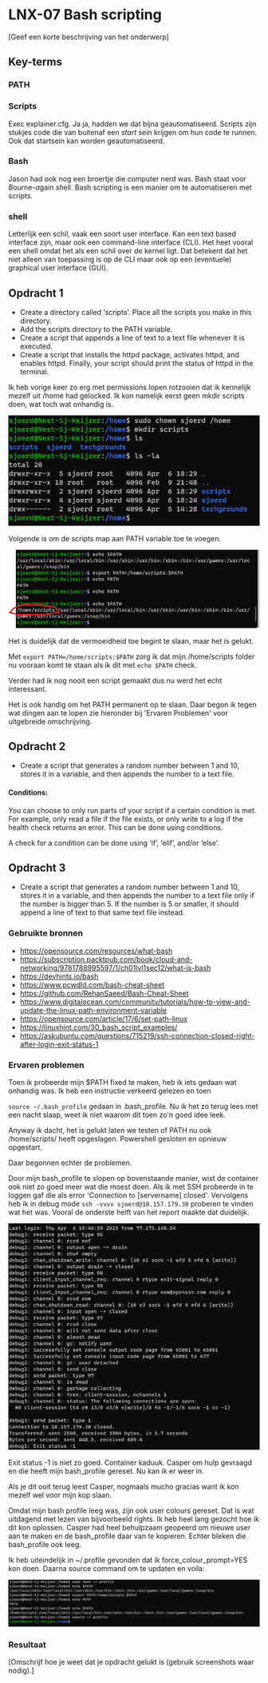 # LNX-07 Bash scripting
[Geef een korte beschrijving van het onderwerp]

## Key-terms

### PATH


### Scripts
Exec explainer.cfg. Ja ja, hadden we dat bijna geautomatiseerd. Scripts zijn stukjes code die van buitenaf een *start* sein krijgen om hun code te runnen. Ook dat startsein kan worden geautomatiseerd.  

### Bash
Jason had ook nog een broertje die computer nerd was. Bash staat voor *B*ourne-*a*gain *sh*ell. Bash scripting is een manier om te automatiseren met scripts.

### shell
Letterlijk een schil, vaak een soort user interface. Kan een text based interface zijn, maar ook een command-line interface (CLI). Het heet vooral een shell omdat het als een schil over de kernel ligt. Dat betekent dat het niet alleen van toepassing is op de CLI maar ook op een (eventuele) graphical user interface (GUI). 

## Opdracht 1
- Create a directory called ‘scripts’. Place all the scripts you make in this directory.
- Add the scripts directory to the PATH variable.
- Create a script that appends a line of text to a text file whenever it is executed.
- Create a script that installs the httpd package, activates httpd, and enables httpd. Finally, your script should print the status of httpd in the terminal.

Ik heb vorige keer zo erg met permissions lopen rotzooien dat ik kennelijk mezelf uit /home had gelocked. Ik kon namelijk eerst geen mkdir scripts doen, wat toch wat onhandig is. 

![scripts dir](../00_includes/LNX-07-scripts%20dir.png)

Volgende is om de scripts map aan PATH variable toe te voegen. 

![ehco ehco](../00_includes/LNX-07_PATH+scripts.png)

Het is duidelijk dat de vermoeidheid toe begint te slaan, maar het is gelukt. 

Met `export PATH=/home/scripts:$PATH` zorg ik dat mijn /home/scripts folder nu vooraan komt te staan als ik dit met `echo $PATH` check. 

Verder had ik nog nooit een script gemaakt dus nu werd het echt interessant. 

Het is ook handig om het PATH permanent op te slaan. Daar begon ik tegen wat dingen aan te lopen zie hieronder bij 'Ervaren Problemen' voor uitgebreide omschrijving. 


## Opdracht 2
- Create a script that generates a random number between 1 and 10, stores it in a variable, and then appends the number to a text file.

#### Conditions:
You can choose to only run parts of your script if a certain condition is met. For example, only read a file if the file exists, or only write to a log if the health check returns an error. This can be done using conditions.

A check for a condition can be done using ‘if’, ‘elif’, and/or ‘else’.

## Opdracht 3
- Create a script that generates a random number between 1 and 10, stores it in a variable, and then appends the number to a text file only if the number is bigger than 5. If the number is 5 or smaller, it should append a line of text to that same text file instead.


### Gebruikte bronnen
- https://opensource.com/resources/what-bash
- https://subscription.packtpub.com/book/cloud-and-networking/9781788995597/1/ch01lvl1sec12/what-is-bash
- https://devhints.io/bash
- https://www.pcwdld.com/bash-cheat-sheet
- https://github.com/RehanSaeed/Bash-Cheat-Sheet
- https://www.digitalocean.com/community/tutorials/how-to-view-and-update-the-linux-path-environment-variable
- https://opensource.com/article/17/6/set-path-linux
- https://linuxhint.com/30_bash_script_examples/
- https://askubuntu.com/questions/715219/ssh-connection-closed-right-after-login-exit-status-1


### Ervaren problemen
Toen ik probeerde mijn $PATH fixed te maken, heb ik iets gedaan wat onhandig was. Ik heb een instructie verkeerd gelezen en toen  

`source ~/.bash_profile` gedaan in .bash_profile. Nu ik het zo terug lees met een nacht slaap, weet ik niet waarom dit toen zo'n goed idee leek. 

Anyway ik dacht, het is gelukt laten we testen of PATH nu ook /home/scripts/ heeft opgeslagen. Powershell gesloten en opnieuw opgestart. 

Daar begonnen echter de problemen. 

Door mijn bash_profile te slopen op bovenstaande manier, wist de container ook niet zo goed meer wat die moest doen. Als ik met SSH probeerde in te loggen gaf die als error 'Connection to [servername] closed'. Vervolgens heb ik in debug mode `ssh -vvvv sjoerd@18.157.179.30` proberen te vinden wat het was. Vooral de onderste helft van het report maakte dat duidelijk.

![Alt text](../00_includes/LNX-07-connection_closed.png)

Exit status -1 is niet zo goed. Container kaduuk. Casper om hulp gevraagd en die heeft mijn bash_profile gereset. Nu kan ik er weer in. 

Als je dit ooit terug leest Casper, nogmaals mucho gracias want ik kon mezelf wel voor mijn kop slaan. 

Omdat mijn bash profile leeg was, zijn ook user colours gereset. Dat is wat uitdagend met lezen van bijvoorbeeld rights. Ik heb heel lang gezocht hoe ik dit kon oplossen. Casper had heel behulpzaam geopeerd om nieuwe user aan te maken en de bash_profile daar van te kopieren. Echter bleken die bash_profile ook leeg. 

Ik heb uiteindelijk in ~/.profile gevonden dat ik force_colour_prompt=YES kon doen. Daarna source command om te updaten en voila:

![Er is weer kleur](../00_includes/LNX-07_source.png)


### Resultaat
[Omschrijf hoe je weet dat je opdracht gelukt is (gebruik screenshots waar nodig).]
